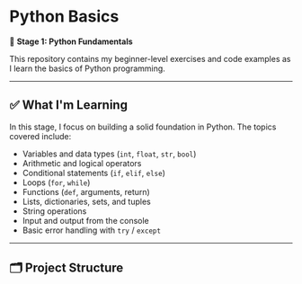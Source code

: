 # Python Basics

📘 **Stage 1: Python Fundamentals**

This repository contains my beginner-level exercises and code examples as I learn the basics of Python programming.

---

## ✅ What I'm Learning

In this stage, I focus on building a solid foundation in Python. The topics covered include:

- Variables and data types (`int`, `float`, `str`, `bool`)
- Arithmetic and logical operators
- Conditional statements (`if`, `elif`, `else`)
- Loops (`for`, `while`)
- Functions (`def`, arguments, return)
- Lists, dictionaries, sets, and tuples
- String operations
- Input and output from the console
- Basic error handling with `try` / `except`

---

## 🗂 Project Structure

